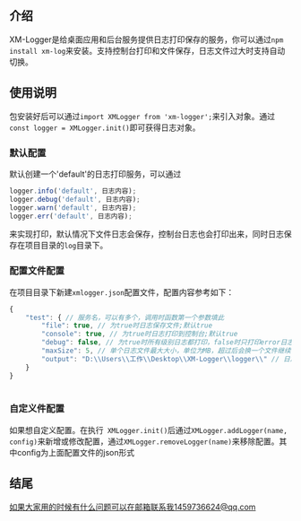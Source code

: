 ## 介绍

XM-Logger是给桌面应用和后台服务提供日志打印保存的服务，你可以通过`npm install xm-log`来安装。支持控制台打印和文件保存，日志文件过大时支持自动切换。

## 使用说明

包安装好后可以通过`import XMLogger from 'xm-logger';`来引入对象。通过`const logger = XMLogger.init()`即可获得日志对象。

### 默认配置
默认创建一个'default'的日志打印服务，可以通过
```javascript
logger.info('default', 日志内容);  
logger.debug('default', 日志内容);  
logger.warn('default', 日志内容);  
logger.err('default', 日志内容);  
```
来实现打印，默认情况下文件日志会保存，控制台日志也会打印出来，同时日志保存在项目目录的`log`目录下。
### 配置文件配置
在项目目录下新建`xmlogger.json`配置文件，配置内容参考如下：  
```javascript
{  
    "test": { // 服务名，可以有多个，调用时函数第一个参数填此    
        "file": true, // 为true时日志保存文件;默认true
        "console": true, // 为true时日志打印到控制台;默认true  
        "debug": false, // 为true时所有级别日志都打印，false时只打印error日志;默认true  
        "maxSize": 5, // 单个日志文件最大大小，单位为MB，超过后会换一个文件继续保存。默认5  
        "output": "D:\\Users\\工作\\Desktop\\XM-Logger\\logger\\" // 日志保存目录。填写绝对路径。默认当前项目的log目录  
    }
}
 
```
### 自定义件配置
如果想自定义配置。在执行` XMLogger.init()`后通过`XMLogger.addLogger(name, config)`来新增或修改配置，通过`XMLogger.removeLogger(name)`来移除配置。其中config为上面配置文件的json形式

## 结尾
如果大家用的时候有什么问题可以在邮箱联系我1459736624@qq.com